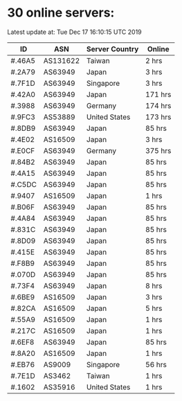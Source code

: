 # 30 online servers:

Latest update at: Tue Dec 17 16:10:15 UTC 2019

| ID | ASN | Server Country | Online |
| -- | --- | -------------- | ------ |
| #.46A5 | AS131622 | Taiwan | 2 hrs |
| #.2A79 | AS63949 | Japan | 3 hrs |
| #.7F1D | AS63949 | Singapore | 3 hrs |
| #.42A0 | AS63949 | Japan | 171 hrs |
| #.3988 | AS63949 | Germany | 174 hrs |
| #.9FC3 | AS53889 | United States | 173 hrs |
| #.8DB9 | AS63949 | Japan | 85 hrs |
| #.4E02 | AS16509 | Japan | 3 hrs |
| #.E0CF | AS63949 | Germany | 375 hrs |
| #.84B2 | AS63949 | Japan | 85 hrs |
| #.4A15 | AS63949 | Japan | 85 hrs |
| #.C5DC | AS63949 | Japan | 85 hrs |
| #.9407 | AS16509 | Japan | 1 hrs |
| #.B06F | AS63949 | Japan | 85 hrs |
| #.4A84 | AS63949 | Japan | 85 hrs |
| #.831C | AS63949 | Japan | 85 hrs |
| #.8D09 | AS63949 | Japan | 85 hrs |
| #.415E | AS63949 | Japan | 85 hrs |
| #.F8B9 | AS63949 | Japan | 85 hrs |
| #.070D | AS63949 | Japan | 85 hrs |
| #.73F4 | AS63949 | Japan | 8 hrs |
| #.6BE9 | AS16509 | Japan | 3 hrs |
| #.82CA | AS16509 | Japan | 5 hrs |
| #.55A9 | AS16509 | Japan | 1 hrs |
| #.217C | AS16509 | Japan | 1 hrs |
| #.6EF8 | AS63949 | Japan | 85 hrs |
| #.8A20 | AS16509 | Japan | 1 hrs |
| #.EB76 | AS9009 | Singapore | 56 hrs |
| #.7E1D | AS3462 | Taiwan | 1 hrs |
| #.1602 | AS35916 | United States | 1 hrs |


